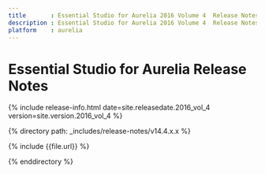 ```yaml
---
title		: Essential Studio for Aurelia 2016 Volume 4  Release Notes
description : Essential Studio for Aurelia 2016 Volume 4  Release Notes
platform	: aurelia
---
```


# Essential Studio for Aurelia Release Notes

{% include release-info.html date=site.releasedate.2016_vol_4 version=site.version.2016_vol_4 %} 

{% directory path: _includes/release-notes/v14.4.x.x %}

{% include {{file.url}} %}

{% enddirectory %}
